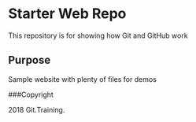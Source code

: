 # Starter Web Repo

This repository is for showing how Git and GitHub work

## Purpose

Sample website with plenty of files for demos

###Copyright

2018 Git.Training.
